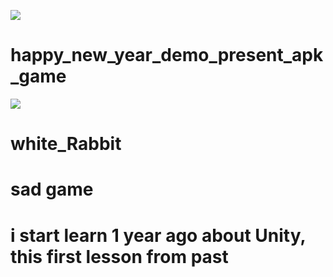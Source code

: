 ![](https://github.com/dclxviclan/happynewyearfemopresentapkgame/blob/main/Media_221211_122319.gif)
# happy_new_year_demo_present_apk_game
![](https://github.com/dclxviclan/happynewyearfemopresentapkgame/blob/main/miniGif_20221228095246.gif)
# white_Rabbit
# sad game
# i start learn 1 year ago about Unity, this first lesson from past
